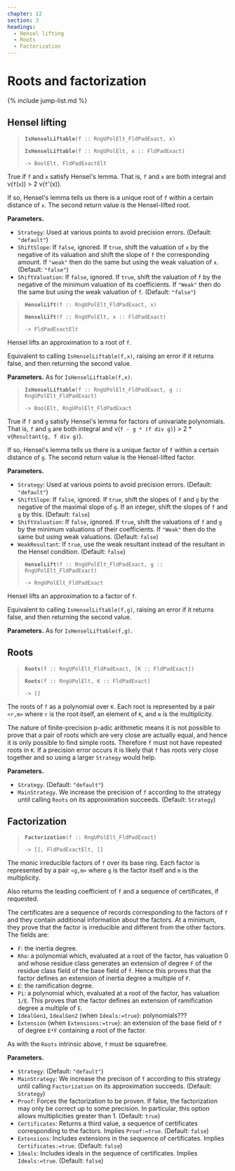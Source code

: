 ```yaml
---
chapter: 12
section: 3
headings:
  - Hensel lifting
  - Roots
  - Factorization
---
```


# Roots and factorization

{% include jump-list.md %}

## Hensel lifting

> **`IsHenselLiftable`**`(f :: RngUPolElt_FldPadExact, x)`
>
> **`IsHenselLiftable`**`(f :: RngUPolElt, x :: FldPadExact)`
>
> `-> BoolElt, FldPadExactElt`

True if `f` and `x` satisfy Hensel's lemma. That is, `f` and `x` are both integral and v(`f`(`x`)) > 2 v(`f`'(x)).

If so, Hensel's lemma tells us there is a unique root of `f` within a certain distance of `x`. The second return value is the Hensel-lifted root.

**Parameters.**

* `Strategy`: Used at various points to avoid precision errors. (Default: `"default"`)
* `ShiftSlope`: If `false`, ignored. If `true`, shift the valuation of `x` by the negative of its valuation and shift the slope of `f` the corresponding amount. If `"weak"` then do the same but using the weak valuation of `x`. (Default: `"false"`)
* `ShiftValuation`: If `false`, ignored. If `true`, shift the valuation of `f` by the negative of the minimum valuation of its coefficients. If `"Weak"` then do the same but using the weak valuation of `f`. (Default: `"false"`)

> **`HenselLift`**`(f :: RngUPolElt_FldPadExact, x)`
>
> **`HenselLift`**`(f :: RngUPolElt, x :: FldPadExact)`
>
> `-> FldPadExactElt`

Hensel lifts an approximation to a root of `f`.

Equivalent to calling `IsHenselLiftable(f,x)`, raising an error if it returns false, and then returning the second value.

**Parameters.** As for `IsHenselLiftable(f,x)`.

> **`IsHenselLiftable`**`(f :: RngUPolElt_FldPadExact, g :: RngUPolElt_FldPadExact)`
>
> `-> BoolElt, RngUPolElt_FldPadExact`

True if `f` and `g` satisfy Hensel's lemma for factors of univariate polynomials. That is, `f` and `g` are both integral and v(`f - g * (f div g)`) > 2 * v(`Resultant(g, f div g)`).

If so, Hensel's lemma tells us there is a unique factor of `f` within a certain distance of `g`. The second return value is the Hensel-lifted factor.

**Parameters.**

* `Strategy`: Used at various points to avoid precision errors. (Default: `"default"`)
* `ShiftSlope`: If `false`, ignored. If `true`, shift the slopes of `f` and `g` by the negative of the maximal slope of `g`. If an integer, shift the slopes of `f` and `g` by this. (Default: `false`)
* `ShiftValuation`: If `false`, ignored. If `true`, shift the valuations of `f` and `g` by the minimum valuations of their coefficients. If `"Weak"` then do the same but using weak valuations. (Default: `false`)
* `WeakResultant`: If `true`, use the weak resultant instead of the resultant in the Hensel condition. (Default: `false`)

> **`HenselLift`**`(f :: RngUPolElt_FldPadExact, g :: RngUPolElt_FldPadExact)`
>
> `-> RngUPolElt_FldPadExact`

Hensel lifts an approximation to a factor of `f`.

Equivalent to calling `IsHenselLiftable(f,g)`, raising an error if it returns false, and then returning the second value.

**Parameters.** As for `IsHenselLiftable(f,g)`.

## Roots

> **`Roots`**`(f :: RngUPolElt_FldPadExact, [K :: FldPadExact])`
>
> **`Roots`**`(f :: RngUPolElt, K :: FldPadExact)`
>
> `-> []`

The roots of `f` as a polynomial over `K`. Each root is represented by a pair `<r,m>` where `r` is the root itself, an element of `K`, and `m` is the multiplicity.

The nature of finite-precision p-adic arithmetic means it is not possible to prove that a pair of roots which are very close are actually equal, and hence it is only possible to find simple roots. Therefore `f` must not have repeated roots in `K`. If a precision error occurs it is likely that `f` has roots very close together and so using a larger `Strategy` would help.

**Parameters.**

* `Strategy`. (Default: `"default"`)
* `MainStrategy`. We increase the precision of `f` according to the strategy until calling `Roots` on its approximation succeeds. (Default: `Strategy`)

## Factorization

> **`Factorization`**`(f :: RngUPolElt_FldPadExact)`
>
> `-> [], FldPadExactElt, []`

The monic irreducible factors of `f` over its base ring. Each factor is represented by a pair `<g,m>` where `g` is the factor itself and `m` is the multiplicity.

Also returns the leading coefficient of `f` and a sequence of certificates, if requested.

The certificates are a sequence of records corresponding to the factors of `f` and they contain additional information about the factors. At a minimum, they prove that the factor is irreducible and different from the other factors. The fields are:

* `F`: the inertia degree.
* `Rho`: a polynomial which, evaluated at a root of the factor, has valuation 0 and whose residue class generates an extension of degree `F` of the residue class field of the base field of `f`. Hence this proves that the factor defines an extension of inertia degree a multiple of `F`.
* `E`: the ramification degree.
* `Pi`: a polynomial which, evaluated at a root of the factor, has valuation `1/E`. This proves that the factor defines an extension of ramification degree a multiple of `E`.
* `IdealGen1`, `IdealGen2` (when `Ideals:=true`): polynomials???
* `Extension` (when `Extensions:=true`): an extension of the base field of `f` of degree `E*F` containing a root of the factor.

As with the `Roots` intrinsic above, `f` must be squarefree.

**Parameters.**

* `Strategy`: (Default: `"default"`)
* `MainStrategy`: We increase the precison of `f` according to this strategy until calling `Factorization` on its approximation succeeds. (Default: `Strategy`)
* `Proof`: Forces the factorization to be proven. If false, the factorization may only be correct up to some precision. In particular, this option allows multiplicities greater than 1. (Default: `true`)
* `Certificates`: Returns a third value, a sequence of certificates corresponding to the factors. Implies `Proof:=true`. (Default: `false`)
* `Extensions`: Includes extensions in the sequence of certificates. Implies `Certificates:=true`. (Default: `false`)
* `Ideals`: Includes ideals in the sequence of certificates. Implies `Ideals:=true`. (Default: `false`)